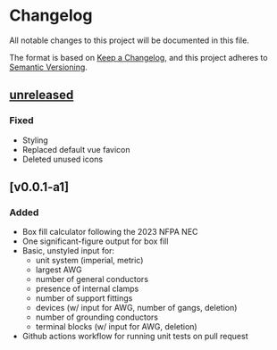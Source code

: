 # Changelog

All notable changes to this project will be documented in this file.

The format is based on [Keep a Changelog](https://keepachangelog.com/en/1.0.0/),
and this project adheres to [Semantic Versioning](https://semver.org/spec/v2.0.0.html).

## [unreleased]

### Fixed

- Styling
- Replaced default vue favicon
- Deleted unused icons

## [v0.0.1-a1]

### Added

- Box fill calculator following the 2023 NFPA NEC
- One significant-figure output for box fill
- Basic, unstyled input for:
  - unit system (imperial, metric)
  - largest AWG
  - number of general conductors
  - presence of internal clamps
  - number of support fittings
  - devices (w/ input for AWG, number of gangs, deletion)
  - number of grounding conductors
  - terminal blocks (w/ input for AWG, deletion)
- Github actions workflow for running unit tests on pull request

[unreleased]: https://github.com/hoodnoah/boxfill_calculator/compare/v1.1.1...HEAD
